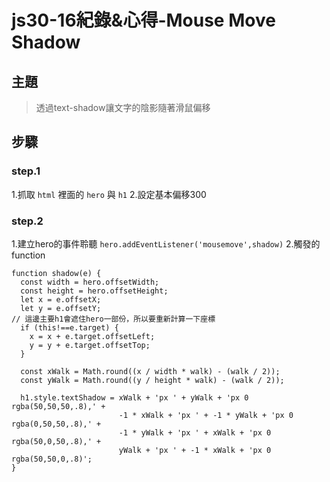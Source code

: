 # js30-16紀錄&心得-Mouse Move Shadow
## 主題
>透過text-shadow讓文字的陰影隨著滑鼠偏移
## 步驟
### step.1
1.抓取 `html` 裡面的 `hero` 與 `h1`
2.設定基本偏移300
### step.2
1.建立hero的事件聆聽 `hero.addEventListener('mousemove',shadow)`
2.觸發的function
```javascript=
function shadow(e) {
  const width = hero.offsetWidth;
  const height = hero.offsetHeight;
  let x = e.offsetX;
  let y = e.offsetY;
// 這邊主要h1會遮住hero一部份，所以要重新計算一下座標
  if (this!==e.target) {
    x = x + e.target.offsetLeft;
    y = y + e.target.offsetTop;
  }

  const xWalk = Math.round((x / width * walk) - (walk / 2));
  const yWalk = Math.round((y / height * walk) - (walk / 2));

  h1.style.textShadow = xWalk + 'px ' + yWalk + 'px 0 rgba(50,50,50,.8),' +
                        -1 * xWalk + 'px ' + -1 * yWalk + 'px 0 rgba(0,50,50,.8),' +
                        -1 * yWalk + 'px ' + xWalk + 'px 0 rgba(50,0,50,.8),' +
                        yWalk + 'px ' + -1 * xWalk + 'px 0 rgba(50,50,0,.8)';
}
```